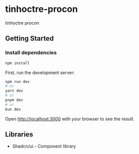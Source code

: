 # tinhoctre-procon

tinhoctre procon

## Getting Started

### Install dependencies

```bash
npm install
```

First, run the development server:

```bash
npm run dev
# or
yarn dev
# or
pnpm dev
# or
bun dev
```

Open [http://localhost:3000](http://localhost:3000) with your browser to see the result.

## Libraries

- Shadcn/ui - Component library
